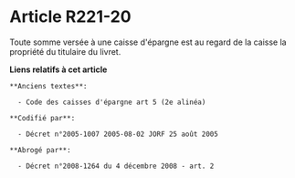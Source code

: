 # Article R221-20

Toute somme versée à une caisse d'épargne est au regard de la caisse la propriété du titulaire du livret.

**Liens relatifs à cet article**

	**Anciens textes**:

	  - Code des caisses d'épargne art 5 (2e alinéa)

	**Codifié par**:

	  - Décret n°2005-1007 2005-08-02 JORF 25 août 2005

	**Abrogé par**:

	  - Décret n°2008-1264 du 4 décembre 2008 - art. 2
